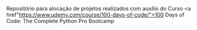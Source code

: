 Repositório para alocação de projetos realizados com auxílio do Curso <a href"https://www.udemy.com/course/100-days-of-code/">100 Days of Code: The Complete Python Pro Bootcamp</a>
